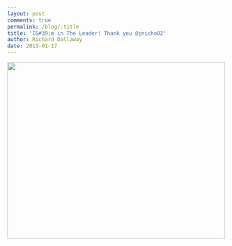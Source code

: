 ```yaml
---
layout: post
comments: true
permalink: /blog/:title
title: 'I&#39;m in The Leader! Thank you @jnicho02'
author: Richard Dallaway
date: 2013-01-17
---
```


<div><a href="http://static.skitters.dallaway.com/leader.png"><img width="500" src="http://static.skitters.dallaway.com/leader.png.500.png" height="406"></a></div>


  
    
